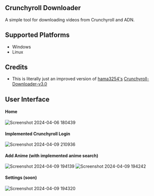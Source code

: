 ## Crunchyroll Downloader
A simple tool for downloading videos from Crunchyroll and ADN.
## Supported Platforms
- Windows
- Linux
## Credits
- This is literally just an improved version of [hama3254's](https://github.com/hama3254/Crunchyroll-Downloader-v3.0) [Crunchyroll-Downloader-v3.0](https://github.com/hama3254/Crunchyroll-Downloader-v3.0)
## User Interface
#### Home
![Screenshot 2024-04-06 180439](https://github.com/Junon401/CR-Downloader/assets/166554835/b45c5799-3716-49c9-8abf-5fc7c9fe08c9)
#### Implemented Crunchyroll Login
![Screenshot 2024-04-09 210936](https://github.com/Junon401/CR-Downloader/assets/166554835/fc3e8ff2-d9b8-437c-b4e9-aefa1e9edf0b)
#### Add Anime (with implemented anime search)
![Screenshot 2024-04-09 194139](https://github.com/Junon401/CR-Downloader/assets/166554835/975a6be4-01eb-4909-9db4-3f555541aa07)
![Screenshot 2024-04-09 194242](https://github.com/Junon401/CR-Downloader/assets/166554835/87ae1a60-ffd9-416c-aec9-02ab7dd2c829)
#### Settings (soon)
![Screenshot 2024-04-09 194320](https://github.com/Junon401/CR-Downloader/assets/166554835/23298a97-3d8b-4b30-8f0e-fdd7f73db3ba)
